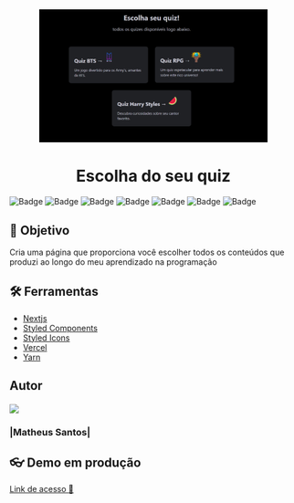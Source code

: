 <div align="center">
	<img src="public/Select-banner.png" width="400"/>
	<h1>Escolha do seu quiz</h1>
</div>

![Badge](https://img.shields.io/badge/Quiz-CDZ-%23542F61?style=for-the-badge&logo=appveyor)
![Badge](https://img.shields.io/badge/Version-0.1.0-%23542F61?style=for-the-badge&logo=appveyor)
![Badge](https://img.shields.io/badge/React-v16.18.0-%233570B2?style=for-the-badge&logo=appveyor)
![Badge](https://img.shields.io/badge/Node-v14.15.4-%2300B98E?style=for-the-badge&logo=appveyor)
![Badge](https://img.shields.io/badge/Npm-v6.14.10-%2300B98E?style=for-the-badge&logo=appveyor)
![Badge](https://img.shields.io/badge/Deploy-Vercel-%23542F61?style=for-the-badge&logo=appveyor)
![Badge](https://img.shields.io/apm/l/npm?style=for-the-badge)


## :dart: Objetivo

Cria uma página que proporciona você escolher todos os conteúdos que produzi ao longo do meu aprendizado na programação
## :hammer_and_wrench: Ferramentas

-   [Nextjs](https://nextjs.org/)
-   [Styled Components](https://styled-components.com)
-   [Styled Icons](https://styled-icons.js.org/)
-   [Vercel](https://vercel.com)
-   [Yarn](https://yarnpkg.com/)




## Autor 

<img align="center" src="https://avatars1.githubusercontent.com/u/62727591?s=460&u=03f8868eec3f187e0c33d7311b5bca386c8419c7&v=4">

### |Matheus Santos|

## :eyeglasses: Demo em produção

[Link de acesso :dizzy:](https://select-quiz.vercel.app/)